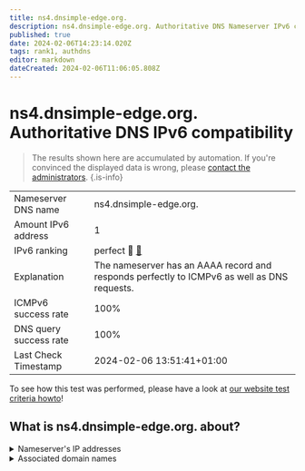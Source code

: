 ```yaml
---
title: ns4.dnsimple-edge.org.
description: ns4.dnsimple-edge.org. Authoritative DNS Nameserver IPv6 compatibility
published: true
date: 2024-02-06T14:23:14.020Z
tags: rank1, authdns
editor: markdown
dateCreated: 2024-02-06T11:06:05.808Z
---
```


# ns4.dnsimple-edge.org. Authoritative DNS IPv6 compatibility

> The results shown here are accumulated by automation. If you're convinced the displayed data is wrong, please [contact the administrators](/howto/chat). 
{.is-info}




|   |   |
| - | - |
| Nameserver DNS name | ns4.dnsimple-edge.org.
| Amount IPv6 address | 1
| IPv6 ranking | perfect :1st_place_medal: [🔗](/howto/ranking) |
| Explanation | The nameserver has an AAAA record and responds perfectly to ICMPv6 as well as DNS requests. |
| ICMPv6 success rate | 100%|
| DNS query success rate | 100% |
| Last Check Timestamp | 2024-02-06 13:51:41+01:00 |

To see how this test was performed, please have a look at [our website test criteria howto](/howto/testcriteria/authdns)!


## What is ns4.dnsimple-edge.org. about?




<details>
<summary>Nameserver's IP addresses</summary>

2620:111:8007::53

</details>



<details>
<summary>Associated domain names</summary>

pytorch.org

rethinkdb.com

</details>
